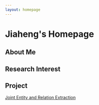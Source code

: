 ```yaml
---
layout: homepage
---
```


# Jiaheng's Homepage

## About Me

## Research Interest

## Project

[Joint Entity and Relation Extraction](http://explore2.diggg.cn/app01/home)
